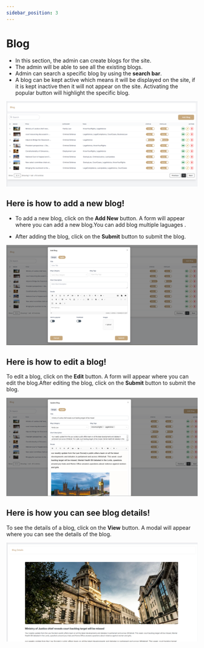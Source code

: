 ```yaml
---
sidebar_position: 3
---
```



# Blog


- In this section, the admin can create blogs for the site.
- The admin will be able to see all the existing blogs.
- Admin can search a specific blog by using the **search bar**.
- A blog can be kept active which means it will be displayed on the site, if it is kept inactive then it will not appear on the site. Activating the popular button will highlight the    specific blog.

![blog](./img/b.png)


## Here is how to add a new blog!

- To add a new blog, click on the **Add New** button. A form will appear where you can add a new blog.You can add blog multiple laguages .

- After adding the blog, click on the **Submit** button to submit the blog.
 
 ![blog](./img/b1.png)


## Here is how to edit a blog!


To edit a blog, click on the **Edit** button. A form will appear where you can edit the blog.After editing the blog, click on the **Submit** button to submit the blog.

 ![blog](./img/b2.png)


## Here is how you can see blog details!


To see the details of a blog, click on the **View** button. A modal will appear where you can see the details of the blog.

 ![blog](./img/b3.png)